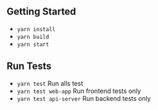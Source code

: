 ## Getting Started

- `yarn install`
- `yarn build`
- `yarn start`

## Run Tests

- `yarn test` Run alls test
- `yarn test web-app` Run frontend tests only
- `yarn test api-server` Run backend tests only
